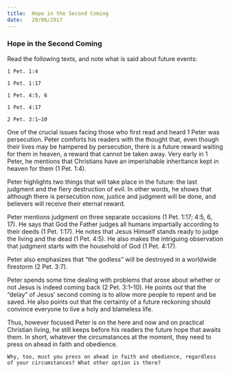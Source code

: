 ```yaml
---
title:  Hope in the Second Coming
date:   20/06/2017
---
```


### Hope in the Second Coming 

Read the following texts, and note what is said about future events: 

`1 Pet. 1:4`  

`1 Pet. 1:17` 

`1 Pet. 4:5, 6` 

`1 Pet. 4:17` 

`2 Pet. 3:1–10` 

One of the crucial issues facing those who first read and heard 1 Peter was persecution. Peter comforts his readers with the thought that, even though their lives may be hampered by persecution, there is a future reward waiting for them in heaven, a reward that cannot be taken away. Very early in 1 Peter, he mentions that Christians have an imperishable inheritance kept in heaven for them (1 Pet. 1:4). 

Peter highlights two things that will take place in the future: the last judgment and the fiery destruction of evil. In other words, he shows that although there is persecution now, justice and judgment will be done, and believers will receive their eternal reward. 

Peter mentions judgment on three separate occasions (1 Pet. 1:17; 4:5, 6, 17). He says that God the Father judges all humans impartially according to their deeds (1 Pet. 1:17). He notes that Jesus Himself stands ready to judge the living and the dead (1 Pet. 4:5). He also makes the intriguing observation that judgment starts with the household of God (1 Pet. 4:17).

Peter also emphasizes that “the godless” will be destroyed in a worldwide firestorm (2 Pet. 3:7).

Peter spends some time dealing with problems that arose about whether or not Jesus is indeed coming back (2 Pet. 3:1–10). He points out that the “delay” of Jesus’ second coming is to allow more people to repent and be saved. He also points out that the certainty of a future reckoning should convince everyone to live a holy and blameless life.

Thus, however focused Peter is on the here and now and on practical Christian living, he still keeps before his readers the future hope that awaits them. In short, whatever the circumstances at the moment, they need to press on ahead in faith and obedience.

`Why, too, must you press on ahead in faith and obedience, regardless of your circumstances? What other option is there?`